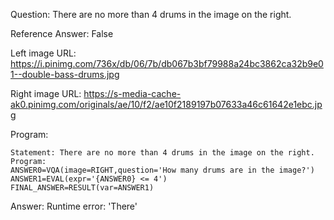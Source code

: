 Question: There are no more than 4 drums in the image on the right.

Reference Answer: False

Left image URL: https://i.pinimg.com/736x/db/06/7b/db067b3bf79988a24bc3862ca32b9e01--double-bass-drums.jpg

Right image URL: https://s-media-cache-ak0.pinimg.com/originals/ae/10/f2/ae10f2189197b07633a46c61642e1ebc.jpg

Program:

```
Statement: There are no more than 4 drums in the image on the right.
Program:
ANSWER0=VQA(image=RIGHT,question='How many drums are in the image?')
ANSWER1=EVAL(expr='{ANSWER0} <= 4')
FINAL_ANSWER=RESULT(var=ANSWER1)
```
Answer: Runtime error: 'There'

